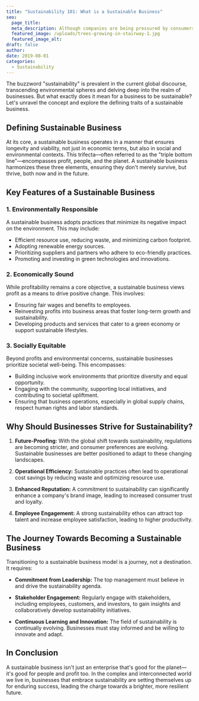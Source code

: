 ```yaml
---
title: "Sustainability 101: What is a Sustainable Business"
seo:
  page_title: 
  meta_description: Although companies are being pressured by consumers, competitors and employees to implement green initiatives into their business model, most sustainable companies are driven by purpose and the greater good.
  featured_image: /uploads/trees-growing-in-stairway-1.jpg
  featured_image_alt:
draft: false
author:
date: 2019-08-01
categories:
  - Sustainability
---
```


The buzzword "sustainability" is prevalent in the current global discourse, transcending environmental spheres and delving deep into the realm of businesses. But what exactly does it mean for a business to be sustainable? Let's unravel the concept and explore the defining traits of a sustainable business.

## Defining Sustainable Business
At its core, a sustainable business operates in a manner that ensures longevity and viability, not just in economic terms, but also in social and environmental contexts. This trifecta—often referred to as the "triple bottom line"—encompasses profit, people, and the planet. A sustainable business harmonizes these three elements, ensuring they don't merely survive, but thrive, both now and in the future.

## Key Features of a Sustainable Business
### 1. Environmentally Responsible
A sustainable business adopts practices that minimize its negative impact on the environment. This may include:

- Efficient resource use, reducing waste, and minimizing carbon footprint.
- Adopting renewable energy sources.
- Prioritizing suppliers and partners who adhere to eco-friendly practices.
- Promoting and investing in green technologies and innovations.

### 2. Economically Sound
While profitability remains a core objective, a sustainable business views profit as a means to drive positive change. This involves:

- Ensuring fair wages and benefits to employees.
- Reinvesting profits into business areas that foster long-term growth and sustainability.
- Developing products and services that cater to a green economy or support sustainable lifestyles.

### 3. Socially Equitable
Beyond profits and environmental concerns, sustainable businesses prioritize societal well-being. This encompasses:

- Building inclusive work environments that prioritize diversity and equal opportunity.
- Engaging with the community, supporting local initiatives, and contributing to societal upliftment.
- Ensuring that business operations, especially in global supply chains, respect human rights and labor standards.

## Why Should Businesses Strive for Sustainability?
1. **Future-Proofing:** With the global shift towards sustainability, regulations are becoming stricter, and consumer preferences are evolving. Sustainable businesses are better positioned to adapt to these changing landscapes.

2. **Operational Efficiency:** Sustainable practices often lead to operational cost savings by reducing waste and optimizing resource use.

3. **Enhanced Reputation:** A commitment to sustainability can significantly enhance a company's brand image, leading to increased consumer trust and loyalty.

4. **Employee Engagement:** A strong sustainability ethos can attract top talent and increase employee satisfaction, leading to higher productivity.

## The Journey Towards Becoming a Sustainable Business
Transitioning to a sustainable business model is a journey, not a destination. It requires:

- **Commitment from Leadership:** The top management must believe in and drive the sustainability agenda.

- **Stakeholder Engagement:** Regularly engage with stakeholders, including employees, customers, and investors, to gain insights and collaboratively develop sustainability initiatives.

- **Continuous Learning and Innovation:** The field of sustainability is continually evolving. Businesses must stay informed and be willing to innovate and adapt.

## In Conclusion
A sustainable business isn't just an enterprise that's good for the planet—it's good for people and profit too. In the complex and interconnected world we live in, businesses that embrace sustainability are setting themselves up for enduring success, leading the charge towards a brighter, more resilient future.